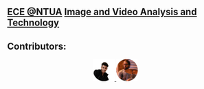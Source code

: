 ## [ECE @NTUA](https://www.ece.ntua.gr/en/undergraduate/info) [Image and Video Analysis and Technology](https://www.ece.ntua.gr/en/undergraduate/courses/3330)

## Contributors:
<p align="center">
   <a href="https://github.com/VikentiosVitalis">
      <img src="/etc/vikentios.png" width="10%">
   <a href="https://github.com/odymosgr">
      <img src="/etc/odysseas.png" width="10%">
<p>